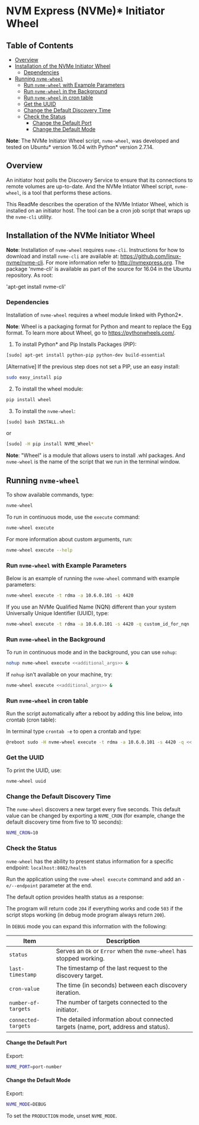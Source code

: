 # NVM Express (NVMe)* Initiator Wheel

## Table of Contents
* [Overview](#overview)
* [Installation of the NVMe Initiator Wheel](#installation-of-the-nvme-initiator-wheel)
    * [Dependencies](#dependencies)
* [Running `nvme-wheel`](#Running-nvme-wheel)
    * [Run `nvme-wheel` with Example Parameters](#run-nvme-wheel-with-example-parameters)
    * [Run `nvme-wheel` in the Background](#run-nvme-wheel-in-the-background)
    * [Run `nvme-wheel` in cron table](#run-nvme-wheel-in-cron-table)
    * [Get the UUID](#get-the-uuid)
    * [Change the Default Discovery Time](#change-the-default-discovery-time)
    * [Check the Status](#check-the-status)
        * [Change the Default Port](#change-the-default-port)
        * [Change the Default Mode](#change-the-default-mode)

**Note**: The NVMe Initiator Wheel script, `nvme-wheel`, was developed and tested on Ubuntu\* version 16.04 with Python\* version 2.7.14.

## Overview
An initiator host polls the Discovery Service to ensure that its connections to remote volumes are up-to-date. And the NVMe Intiator Wheel script, `nvme-wheel`, is a tool that performs these actions.

This ReadMe describes the operation of the NVMe Intiator Wheel, which is installed on an initiator host. The tool can be a cron job script that wraps up the `nvme-cli` utility.

## Installation of the NVMe Initiator Wheel

**Note**: Installation of `nvme-wheel` requires `nvme-cli`. Instructions for how to download and install `nvme-cli` are available at: https://github.com/linux-nvme/nvme-cli. For more information refer to http://nvmexpress.org. The package 'nvme-cli' is available as part of the source for 16.04 in the Ubuntu repository. As root:

'apt-get install nvme-cli'


### Dependencies
Installation of `nvme-wheel` requires a wheel module linked with Python2\*.

**Note**: Wheel is a packaging format for Python and meant to replace the Egg format. To learn more about Wheel, go to https://pythonwheels.com/.

1. To install Python\* and Pip Installs Packages (PIP):
```bash
[sudo] apt-get install python-pip python-dev build-essential
```

[Alternative] If the previous step does not set a PIP, use an easy install:
```bash
sudo easy_install pip
```

2. To install the wheel module:
```bash
pip install wheel
```

3. To install the `nvme-wheel`:
```bash
[sudo] bash INSTALL.sh
```

or

```bash
[sudo] -H pip install NVME_Wheel*
```

**Note**: "Wheel" is a module that allows users to install .whl packages. And `nvme-wheel` is the name of the script that we run in the terminal window.

## Running `nvme-wheel`
To show available commands, type:

```bash
nvme-wheel
```

To run in continuous mode, use the `execute` command:

```bash
nvme-wheel execute
```

For more information about custom arguments, run:

```bash
nvme-wheel execute --help
```

### Run `nvme-wheel` with Example Parameters
Below is an example of running the `nvme-wheel` command with example parameters:

```bash
nvme-wheel execute -t rdma -a 10.6.0.101 -s 4420
```

If you use an NVMe Qualified Name (NQN) different than your system Universally Unique Identifier (UUID), type:
```bash
nvme-wheel execute -t rdma -a 10.6.0.101 -s 4420 -q custom_id_for_nqn
```

### Run `nvme-wheel` in the Background
To run in continuous mode and in the background, you can use `nohup`:

```bash
nohup nvme-wheel execute <<additional_args>> &
```

If `nohup` isn't available on your machine, try:

```bash
nvme-wheel execute <<additional_args>> &
```

### Run `nvme-wheel` in cron table
Run the script automatically after a reboot by adding this line below, into crontab (cron table):

In terminal type `crontab -e` to open a crontab and type:

```bash
@reboot sudo -H nvme-wheel execute -t rdma -a 10.6.0.101 -s 4420 -q << custom_id_for_nqn >>
```

### Get the UUID
To print the UUID, use:

```bash
nvme-wheel uuid
```

### Change the Default Discovery Time
The `nvme-wheel` discovers a new target every five seconds. This default value can be changed by exporting a `NVME_CRON`
(for example, change the default discovery time from five to 10 seconds):

```bash
NVME_CRON=10
```

### Check the Status
`nvme-wheel` has the ability to present status information for a specific endpoint: `localhost:8082/health`

Run the application using the `nvme-wheel execute` command and add an `-e/--endpoint` parameter at the end.

The default option provides health status as a response:

The program will return code `204` if everything works and code `503` if the script stops working (in debug mode program always return `200`).

In `DEBUG` mode you can expand this information with the following:

| Item | Description |
| -- | -- |
| `status` | Serves an `Ok` or `Error` when the `nvme-wheel` has stopped working. |
| `last-timestamp` | The timestamp of the last request to the discovery target. |
| `cron-value` | The time (in seconds) between each discovery iteration. |
| `number-of-targets` | The number of targets connected to the initiator. |
| `connected-targets` | The detailed information about connected targets (name, port, address and status). |


#### Change the Default Port
Export:
```bash
NVME_PORT=port-number
```

#### Change the Default Mode
Export:
```bash
NVME_MODE=DEBUG
```
To set the `PRODUCTION` mode, unset `NVME_MODE`.
